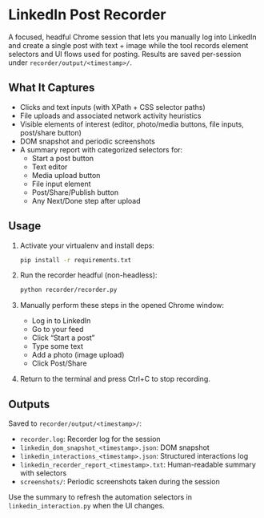 # LinkedIn Post Recorder

A focused, headful Chrome session that lets you manually log into LinkedIn and create a single post with text + image while the tool records element selectors and UI flows used for posting. Results are saved per-session under `recorder/output/<timestamp>/`.

## What It Captures

- Clicks and text inputs (with XPath + CSS selector paths)
- File uploads and associated network activity heuristics
- Visible elements of interest (editor, photo/media buttons, file inputs, post/share button)
- DOM snapshot and periodic screenshots
- A summary report with categorized selectors for:
  - Start a post button
  - Text editor
  - Media upload button
  - File input element
  - Post/Share/Publish button
  - Any Next/Done step after upload

## Usage

1. Activate your virtualenv and install deps:
   ```bash
   pip install -r requirements.txt
   ```

2. Run the recorder headful (non-headless):
   ```bash
   python recorder/recorder.py
   ```

3. Manually perform these steps in the opened Chrome window:
   - Log in to LinkedIn
   - Go to your feed
   - Click “Start a post”
   - Type some text
   - Add a photo (image upload)
   - Click Post/Share

4. Return to the terminal and press Ctrl+C to stop recording.

## Outputs

Saved to `recorder/output/<timestamp>/`:

- `recorder.log`: Recorder log for the session
- `linkedin_dom_snapshot_<timestamp>.json`: DOM snapshot
- `linkedin_interactions_<timestamp>.json`: Structured interactions log
- `linkedin_recorder_report_<timestamp>.txt`: Human-readable summary with selectors
- `screenshots/`: Periodic screenshots taken during the session

Use the summary to refresh the automation selectors in `linkedin_interaction.py` when the UI changes.

